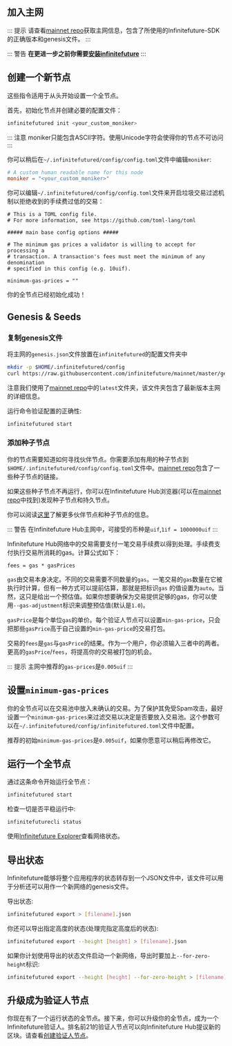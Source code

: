## 加入主网

::: 提示
请查看[mainnet repo](https://github.com/infinitefuturechain/mainnet)获取主网信息，包含了所使用的Infinitefuture-SDK的正确版本和genesis文件。
:::

::: 警告
**在更进一步之前你需要[安装infinitefuture](installation.md)**
:::

## 创建一个新节点

这些指令适用于从头开始设置一个全节点。

首先，初始化节点并创建必要的配置文件：

```bash
infinitefutured init <your_custom_moniker>
```

::: 注意
moniker只能包含ASCII字符。使用Unicode字符会使得你的节点不可访问
:::

你可以稍后在`~/.infinitefutured/config/config.toml`文件中编辑`moniker`:

```toml
# A custom human readable name for this node
moniker = "<your_custom_moniker>"
```

你可以编辑`~/.infinitefutured/config/config.toml`文件来开启垃圾交易过滤机制以拒绝收到的手续费过低的交易：

```
# This is a TOML config file.
# For more information, see https://github.com/toml-lang/toml

##### main base config options #####

# The minimum gas prices a validator is willing to accept for processing a
# transaction. A transaction's fees must meet the minimum of any denomination
# specified in this config (e.g. 10uif).

minimum-gas-prices = ""
```

你的全节点已经初始化成功！

## Genesis & Seeds

### 复制genesis文件

将主网的`genesis.json`文件放置在`infinitefutured`的配置文件夹中

```bash
mkdir -p $HOME/.infinitefutured/config
curl https://raw.githubusercontent.com/infinitefuture/mainnet/master/genesis.json > $HOME/.infinitefutured/config/genesis.json
```

注意我们使用了[mainnet repo](https://github.com/infinitefuturechain/mainnet)中的`latest`文件夹，该文件夹包含了最新版本主网的详细信息。

运行命令验证配置的正确性:

```bash
infinitefutured start
```

### 添加种子节点

你的节点需要知道如何寻找伙伴节点。你需要添加有用的种子节点到`$HOME/.infinitefutured/config/config.toml`文件中。[mainnet repo](https://github.com/infinitefuturechain/mainnet)包含了一些种子节点的链接。

如果这些种子节点不再运行，你可以在Infinitefuture Hub浏览器(可以在[mainnet repo](https://github.com/infinitefuturechain/mainnet)中找到)发现种子节点和持久节点。

你可以阅读[这里](https://github.com/tendermint/tendermint/blob/develop/docs/tendermint-core/using-tendermint.md#peers)了解更多伙伴节点和种子节点的信息。

::: 警告
在Infinitefuture Hub主网中，可接受的币种是`uif`,`1if = 1000000uif`
:::

Infinitefuture Hub网络中的交易需要支付一笔交易手续费以得到处理。手续费支付执行交易所消耗的gas。计算公式如下：

```
fees = gas * gasPrices
```

`gas`由交易本身决定。不同的交易需要不同数量的`gas`。一笔交易的`gas`数量在它被执行时计算，但有一种方式可以提前估算，那就是把标识`gas`
的值设置为`auto`。当然，这只是给出一个预估值。如果你想要确保为交易提供足够的gas，你可以使用`--gas-adjustment`标识来调整预估值(默认是`1.0`)。

`gasPrice`是每个单位`gas`的单价。每个验证人节点可以设置`min-gas-price`，只会把那些`gasPrice`高于自己设置的`min-gas-price`的交易打包。

交易的`fees`是`gas`与`gasPrice`的结果。作为一个用户，你必须输入三者中的两者。更高的`gasPrice`/`fees`，将提高你的交易被打包的机会。

::: 提示
主网中推荐的`gas-prices`是`0.005uif`
:::

## 设置`minimum-gas-prices`

你的全节点可以在交易池中放入未确认的交易。为了保护其免受Spam攻击，最好设置一个`minimum-gas-prices`来过滤交易以决定是否要放入交易池。这个参数可以在`~/.infinitefutured/config/infinitefutured.toml`文件中配置。

推荐的初始`minimum-gas-prices`是`0.005uif`，如果你愿意可以稍后再修改它。

## 运行一个全节点

通过这条命令开始运行全节点：

```bash
infinitefutured start
```

检查一切是否平稳运行中:

```bash
infinitefuturecli status
```

使用[Infinitefuture Explorer](https://explorer.infinitefuture.com)查看网络状态。

## 导出状态

Infinitefuture能够将整个应用程序的状态转存到一个JSON文件中，该文件可以用于分析还可以用作一个新网络的genesis文件。

导出状态:

```bash
infinitefutured export > [filename].json
```

你还可以导出指定高度的状态(处理完指定高度后的状态):

```bash
infinitefutured export --height [height] > [filename].json
```

如果你计划使用导出的状态文件启动一个新网络，导出时要加上`--for-zero-height`标识:

```bash
infinitefutured export --height [height] --for-zero-height > [filename].json
```

## 升级成为验证人节点
你现在有了一个运行状态的全节点。接下来，你可以升级你的全节点，成为一个Infinitefuture验证人。排名前21的验证人节点可以向Infinitefuture Hub提议新的区块。请查看[创建验证人节点](validators/validator-setup.md)。
